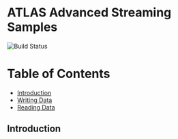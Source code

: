 # ATLAS Advanced Streaming Samples

![Build Status](https://mat-ocs.visualstudio.com/Telemetry%20Analytics%20Platform/_apis/build/status/MAT.OCS.Streaming/Streaming%20Samples?branchName=develop)

Table of Contents
=================
<!--ts-->
   * [Introduction](/README.md)
   * [Writing Data](/docs/WritingData.md)
   * [Reading Data](/docs/ReadingData.md)
<!--te-->

## Introduction
